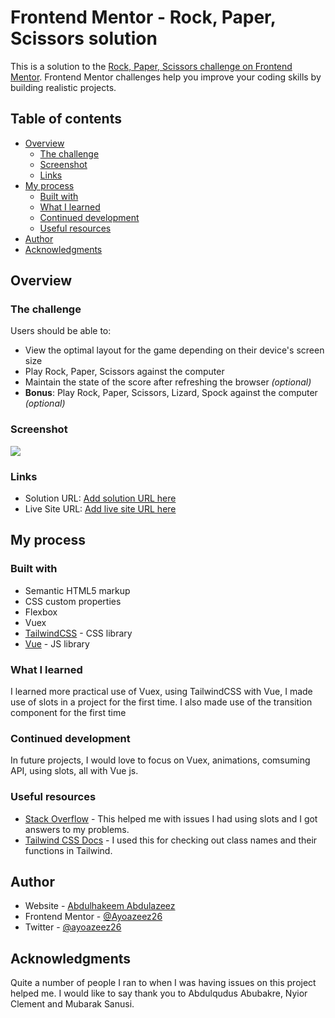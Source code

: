 # Frontend Mentor - Rock, Paper, Scissors solution

This is a solution to the [Rock, Paper, Scissors challenge on Frontend Mentor](https://www.frontendmentor.io/challenges/rock-paper-scissors-game-pTgwgvgH). Frontend Mentor challenges help you improve your coding skills by building realistic projects. 

## Table of contents

- [Overview](#overview)
  - [The challenge](#the-challenge)
  - [Screenshot](#screenshot)
  - [Links](#links)
- [My process](#my-process)
  - [Built with](#built-with)
  - [What I learned](#what-i-learned)
  - [Continued development](#continued-development)
  - [Useful resources](#useful-resources)
- [Author](#author)
- [Acknowledgments](#acknowledgments)

## Overview

### The challenge

Users should be able to:

- View the optimal layout for the game depending on their device's screen size
- Play Rock, Paper, Scissors against the computer
- Maintain the state of the score after refreshing the browser _(optional)_
- **Bonus**: Play Rock, Paper, Scissors, Lizard, Spock against the computer _(optional)_

### Screenshot

![](./Screenshot.png)

### Links

- Solution URL: [Add solution URL here](https://github.com/Ayoazeez26/vue-rock-paper-scissors)
- Live Site URL: [Add live site URL here](https://vue-rps.netlify.app/)

## My process

### Built with

- Semantic HTML5 markup
- CSS custom properties
- Flexbox
- Vuex
- [TailwindCSS](https://tailwindcss.com/) - CSS library
- [Vue](https://vuejs.org/) - JS library

### What I learned

I learned more practical use of Vuex, using TailwindCSS with Vue, I made use of slots in a project for the first time. I also made use of the transition component for the first time

### Continued development

In future projects, I would love to focus on Vuex, animations, comsuming API, using slots, all with Vue js.

### Useful resources

- [Stack Overflow](https://www.stackoverflow.com) - This helped me with issues I had using slots and I got answers to my problems.
- [Tailwind CSS Docs](https://www.tailwindcss.com) - I used this for checking out class names and their functions in Tailwind.

## Author

- Website - [Abdulhakeem Abdulazeez](https://github.com/Ayoazeez26)
- Frontend Mentor - [@Ayoazeez26](https://www.frontendmentor.io/profile/Ayoazeez26)
- Twitter - [@ayoazeez26](https://www.twitter.com/ayoazeez26)

## Acknowledgments

Quite a number of people I ran to when I was having issues on this project helped me. I would like to say thank you to Abdulqudus Abubakre, Nyior Clement and Mubarak Sanusi.
